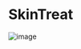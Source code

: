 # SkinTreat


![image](https://github.com/My-Web-Station/Dermatrix-LP/assets/64016811/e08a354d-bb69-4f1c-9b1e-bee6e8a601e7)
